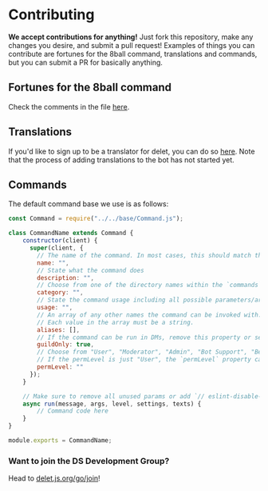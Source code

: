 # Contributing
**We accept contributions for anything!** Just fork this repository, make any changes you desire, and submit a pull request!
Examples of things you can contribute are fortunes for the 8ball command, translations and commands, but you can submit a PR for basically anything.

## Fortunes for the 8ball command
Check the comments in the file [here](https://github.com/DS-Development/delet/blob/master/commands/Fun/8ball.js).

## Translations
If you'd like to sign up to be a translator for delet, you can do so [here](https://delet.js.org/go/translate). Note that the process of adding translations to the bot has not started yet.

## Commands
The default command base we use is as follows:
```js
const Command = require("../../base/Command.js");

class CommandName extends Command {
    constructor(client) {
      super(client, {
        // The name of the command. In most cases, this should match the class and file name.
        name: "",
        // State what the command does
        description: "",
        // Choose from one of the directory names within the `commands` folder
        category: "",
        // State the command usage including all possible parameters/arguments
        usage: "",
        // An array of any other names the command can be invoked with.
        // Each value in the array must be a string.
        aliases: [],
        // If the command can be run in DMs, remove this property or set it to false.
        guildOnly: true,
        // Choose from "User", "Moderator", "Admin", "Bot Support", "Beta Tester" "Bot Admin" or "Bot Owner".
        // If the permLevel is just "User", the `permLevel` property can be removed from the constructor.
        permLevel: ""
      });
    }

    // Make sure to remove all unused params or add `// eslint-disable-line no-unused-vars` on the line
    async run(message, args, level, settings, texts) {
        // Command code here
    }
}

module.exports = CommandName;
```

### Want to join the DS Development Group?
Head to [delet.js.org/go/join](https://delet.js.org/go/join)!
